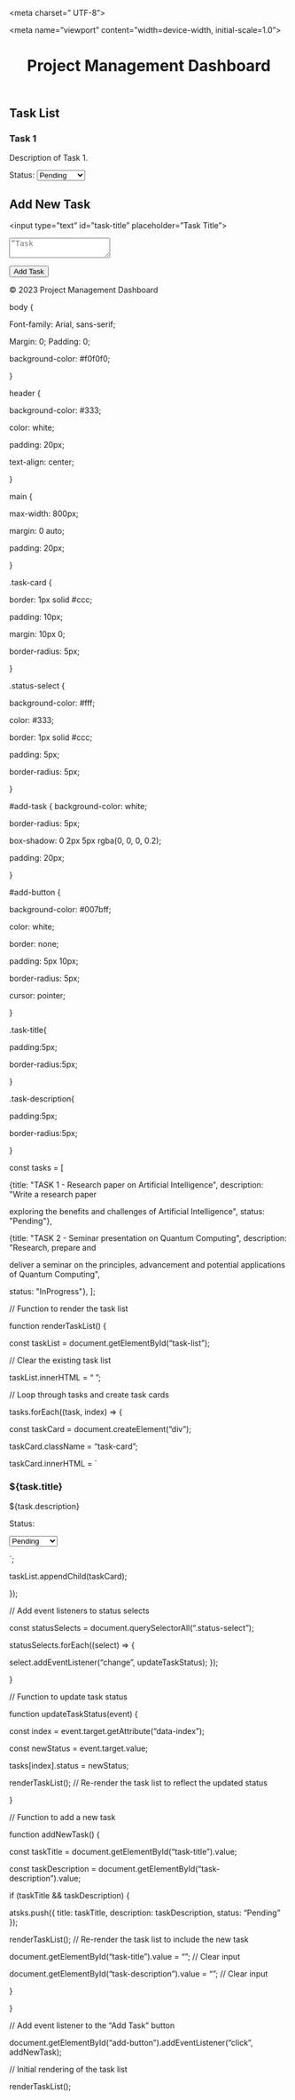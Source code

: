 <!DOCTYPE html>

<html lang=” en”>

<head>

<meta charset=” UTF-8”>

<meta name=”viewport” content=”width=device-width, initial-scale=1.0”>

<link rel=”stylesheet” type=”text/css” href=”styles.css”>

<title>Project Management Dashboard</title>

</head>

<body>

<header>

<h1>Project Management Dashboard</h1>

</header>

<main>

<section id=”task-list”>

<h2>Task List</h2>

<div class=”task-card”>

<h3>Task 1</h3>

<p>Description of Task 1.</p>

<div class=”status”>
<span>Status: </span>

<select class=”status-select”>

<option value=”Pending”>Pending</option>

<option value=”InProgress”>InProgress</option>

<option value=”Completed”>Completed</option>

</select>

</div>

</div>

</section>

<section id=”add-task”>

<h2>Add New Task</h2>

<div class=”task-title”>

<input type=”text” id=”task-title” placeholder=”Task Title”></div>

<div class=”task-description”>

<textarea id=”task-description” placeholder=”Task Description”></textarea></div>

<button id=”add-button”>Add Task</button>

</section>

</main>

<footer>

<p>&copy; 2023 Project Management Dashboard</p>

</footer>

<script src=”script.js”></script>

</body>

</html>
body {

Font-family: Arial, sans-serif;

Margin: 0;
Padding: 0;

background-color: #f0f0f0;

}

header {

background-color: #333;

color: white;

padding: 20px;

text-align: center;

}

main {

max-width: 800px;

margin: 0 auto;

padding: 20px;

}

.task-card {

border: 1px solid #ccc;

padding: 10px;

margin: 10px 0;

border-radius: 5px;

}

.status-select {

background-color: #fff;

color: #333;

border: 1px solid #ccc;

padding: 5px;

border-radius: 5px;

}

#add-task {
background-color: white;

border-radius: 5px;

box-shadow: 0 2px 5px rgba(0, 0, 0, 0.2);

padding: 20px;

}

#add-button {

background-color: #007bff;

color: white;

border: none;

padding: 5px 10px;

border-radius: 5px;

cursor: pointer;

}

.task-title{

padding:5px;

border-radius:5px;

}

.task-description{

padding:5px;

border-radius:5px;

}

const tasks = [

{title: "TASK 1 - Research paper on Artificial Intelligence", description: "Write a research paper 

exploring the benefits and challenges of Artificial Intelligence", status: "Pending"},

{title: "TASK 2 - Seminar presentation on Quantum Computing", description: "Research, prepare and 

deliver a seminar on the principles, advancement and potential applications of Quantum Computing", 

status: "InProgress"},
];

// Function to render the task list

function renderTaskList() {

const taskList = document.getElementById(“task-list”);

// Clear the existing task list

taskList.innerHTML = “ ”;

// Loop through tasks and create task cards

tasks.forEach((task, index) => {

const taskCard = document.createElement(“div”);

taskCard.className = “task-card”;

taskCard.innerHTML = `

<h3>${task.title}</h3>

<p>${task.description}</p>

<div class=”status”>

<span>Status: </span>

<select class=”status-select” data-index=”${index}”>

<option value=”Pending” ${task.status === “Pending” ? “selected” : “”}>Pending</option>

<option value=”InProgress” ${task.status === “InProgress” ? “selected” : “”}>InProgress</option>

<option value=”Completed” ${task.status === “Completed” ? “selected” : “”}>Completed</option>

</select>

</div>

`;

taskList.appendChild(taskCard);

});

// Add event listeners to status selects

const statusSelects = document.querySelectorAll(“.status-select”);

statusSelects.forEach((select) => {

select.addEventListener(“change”, updateTaskStatus);
});

}

// Function to update task status

function updateTaskStatus(event) {

const index = event.target.getAttribute(“data-index”);

const newStatus = event.target.value;

tasks[index].status = newStatus;

renderTaskList(); // Re-render the task list to reflect the updated status

}

// Function to add a new task

function addNewTask() {

const taskTitle = document.getElementById(“task-title”).value;

const taskDescription = document.getElementById(“task-description”).value;

if (taskTitle && taskDescription) {

atsks.push({ title: taskTitle, description: taskDescription, status: “Pending” });

renderTaskList(); // Re-render the task list to include the new task

document.getElementById(“task-title”).value = “”; // Clear input

document.getElementById(“task-description”).value = “”; // Clear input

}

}

// Add event listener to the “Add Task” button

document.getElementById(“add-button”).addEventListener(“click”, addNewTask);

// Initial rendering of the task list

renderTaskList();

